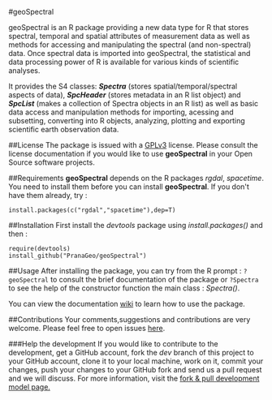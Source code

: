 #geoSpectral

geoSpectral is an R package providing a new data type for R that stores spectral, temporal and spatial attributes of measurement data as well as methods for accessing and manipulating the spectral (and non-spectral) data. Once spectral data is imported into geoSpectral, the statistical and data processing power of R is available for various kinds of scientific analyses.

It provides the S4 classes: **_Spectra_** (stores spatial/temporal/spectral aspects of data), **_SpcHeader_** (stores metadata in an R list object) and **_SpcList_** (makes a collection of Spectra objects in an R list) as well as basic data access and manipulation methods for importing, acessing and subsetting, converting into R objects, analyzing, plotting and exporting scientific earth observation data.

##License
The package is issued with a [GPLv3](http://www.gnu.org/copyleft/gpl.html) license. Please consult the license documentation if you would like to use **geoSpectral** in your Open Source software projects.

##Requirements
**geoSpectral** depends on the R packages *rgdal*, *spacetime*. You need to install them before you can install **geoSpectral**. If you don't have them already, try :
```
install.packages(c("rgdal","spacetime"),dep=T)
```

##Installation
First install the *devtools* package using *install.packages()* and then :
```
require(devtools)
install_github("PranaGeo/geoSpectral")
```
##Usage
After installing the package, you can try from the R prompt : ```?geoSpectral``` to consult the brief documentation of the package or ```?Spectra``` to  see the help of the constructor function the main class : *Spectra()*.

You can view the documentation [wiki](https://github.com/PranaGeo/geoSpectral/wiki) to learn how to use the package. 

##Contributions
Your comments,suggestions and contributions are very welcome. Please feel free to open issues [here](https://github.com/PranaGeo/geoSpectral/issues).

###Help the development
If you would like to contribute to the development, get a GitHub account, fork the *dev* branch of this project to your GitHub account, clone it to your local machine, work on it, commit your changes, push your changes to your GitHub fork and send us a pull request and we will discuss. For more information, visit the [fork & pull development model page.](https://help.github.com/articles/using-pull-requests/#fork--pull)

